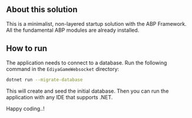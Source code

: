 ## About this solution

This is a minimalist, non-layered startup solution with the ABP Framework. All the fundamental ABP modules are already installed.

## How to run

The application needs to connect to a database. Run the following command in the `EdiyaGameWebsocket` directory:

````bash
dotnet run --migrate-database
````

This will create and seed the initial database. Then you can run the application with any IDE that supports .NET.

Happy coding..!



